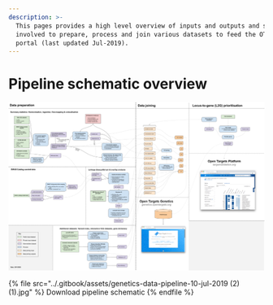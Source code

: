 ```yaml
---
description: >-
  This pages provides a high level overview of inputs and outputs and steps
  involved to prepare, process and join various datasets to feed the OT-Genetics
  portal (last updated Jul-2019).
---
```


# Pipeline schematic overview

![](<../.gitbook/assets/genetics data pipeline 20-Jan-2020.png>)

{% file src="../.gitbook/assets/genetics-data-pipeline-10-jul-2019 (2) (1).jpg" %}
Download pipeline schematic
{% endfile %}
